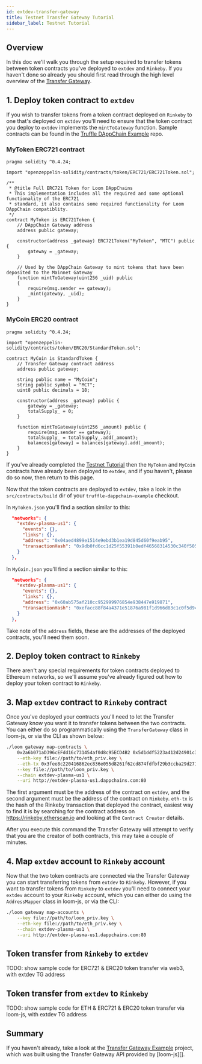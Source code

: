 ```yaml
---
id: extdev-transfer-gateway
title: Testnet Transfer Gateway Tutorial
sidebar_label: Testnet Tutorial
---
```


## Overview

In this doc we'll walk you through the setup required to transfer tokens between token contracts
you've deployed to `extdev` and `Rinkeby`. If you haven't done so already you should first read
through the high level overview of the [Transfer Gateway][].


## 1. Deploy token contract to `extdev`

If you wish to transfer tokens from a token contract deployed on `Rinkeby` to one that's deployed
on `extdev` you'll need to ensure that the token contract you deploy to `extdev` implements the
`mintToGateway` function. Sample contracts can be found in the [Truffle DAppChain Example][] repo.

### MyToken ERC721 contract

```solidity
pragma solidity ^0.4.24;

import "openzeppelin-solidity/contracts/token/ERC721/ERC721Token.sol";

/**
 * @title Full ERC721 Token for Loom DAppChains
 * This implementation includes all the required and some optional functionality of the ERC721
 * standard, it also contains some required functionality for Loom DAppChain compatiblity.
 */
contract MyToken is ERC721Token {
    // DAppChain Gateway address
    address public gateway;

    constructor(address _gateway) ERC721Token("MyToken", "MTC") public {
        gateway = _gateway;
    }

    // Used by the DAppChain Gateway to mint tokens that have been deposited to the Mainnet Gateway
    function mintToGateway(uint256 _uid) public
    {
        require(msg.sender == gateway);
        _mint(gateway, _uid);
    }
}
```

### MyCoin ERC20 contract

```solidity
pragma solidity ^0.4.24;

import "openzeppelin-solidity/contracts/token/ERC20/StandardToken.sol";

contract MyCoin is StandardToken {
    // Transfer Gateway contract address
    address public gateway;

    string public name = "MyCoin";
    string public symbol = "MCT";
    uint8 public decimals = 18;
    
    constructor(address _gateway) public {
        gateway = _gateway;
        totalSupply_ = 0;
    }

    function mintToGateway(uint256 _amount) public {
        require(msg.sender == gateway);
        totalSupply_ = totalSupply_.add(_amount);
        balances[gateway] = balances[gateway].add(_amount);
    }
}
```

If you've already completed the [Testnet Tutorial][] then the `MyToken` and `MyCoin` contracts have
already been deployed to `extdev`, and if you haven't, please do so now, then return to this page.

Now that the token contracts are deployed to `extdev`, take a look in the `src/contracts/build`
dir of your `truffle-dappchain-example` checkout.

In `MyToken.json` you'll find a section similar to this:

```json
  "networks": {
    "extdev-plasma-us1": {
      "events": {},
      "links": {},
      "address": "0x04aed4899e1514e9ebd3b1ea19d845d60f9eab95",
      "transactionHash": "0x9db0fd6cc1d25f55391b0edf46568314530c340f505692760f92215d7063ed17"
    }
  },
```

In `MyCoin.json` you'll find a section similar to this:
```json
  "networks": {
    "extdev-plasma-us1": {
      "events": {},
      "links": {},
      "address": "0x60ab575af210cc952999976854e938447e919871",
      "transactionHash": "0xefacc88f84a4371e51876a981f1d966d83c1c0f5d941c0c122d4928538d85ae4"
    }
  },
```

Take note of the `address` fields, these are the addresses of the deployed contracts, you'll need
them soon.


## 2. Deploy token contract to `Rinkeby`

There aren't any special requirements for token contracts deployed to Ethereum networks, so we'll
assume you've already figured out how to deploy your token contract to `Rinkeby`.


## 3. Map `extdev` contract to `Rinkeby` contract

Once you've deployed your contracts you'll need to let the Transfer Gateway know you want it to
transfer tokens between the two contracts. You can either do so programmatically using the
`TransferGateway` class in loom-js, or via the CLI as shown below:

```bash
./loom gateway map-contracts \
    0x2a6b071aD396cEFdd16c731454af0d8c95ECD4B2 0x5d1ddf5223a412d24901c32d14ef56cb706c0f64 \
    --eth-key file://path/to/eth_priv.key \
    --eth-tx 0x3fee8c220416862ec836e055d8261f62cd874fdfbf29b3ccba29d271c047f96c \
    --key file://path/to/loom_priv.key \
    --chain extdev-plasma-us1 \
    --uri http://extdev-plasma-us1.dappchains.com:80
```

The first argument must be the address of the contract on `extdev`, and the second argument must
be the address of the contract on `Rinkeby`. `eth-tx` is the hash of the Rinkeby transaction
that deployed the contract, easiest way to find it is by searching for the contract address on
https://rinkeby.etherscan.io and looking at the `Contract Creator` details.

After you execute this command the Transfer Gateway will attempt to verify that you are the creator
of both contracts, this may take a couple of minutes.


## 4. Map `extdev` account to `Rinkeby` account

Now that the two token contracts are connected via the Transfer Gateway you can start transferring
tokens from `extdev` to `Rinkeby`. However, if you want to transfer tokens from `Rinkeby` to `extdev`
you'll need to connect your `extdev` account to your `Rinkeby` account, which you can either do using
the `AddressMapper` class in loom-js, or via the CLI:

```bash
./loom gateway map-accounts \
    --key file://path/to/loom_priv.key \
    --eth-key file://path/to/eth_priv.key \
    --chain extdev-plasma-us1 \
    --uri http://extdev-plasma-us1.dappchains.com:80
```


## Token transfer from `Rinkeby` to `extdev`

TODO: show sample code for ERC721 & ERC20 token transfer via web3, with extdev TG address


## Token transfer from `extdev` to `Rinkeby`

TODO: show sample code for ETH & ERC721 & ERC20 token transfer via loom-js, with extdev TG address


## Summary

If you haven't already, take a look at the [Transfer Gateway Example][] project, which was built
using the Transfer Gateway API provided by [loom-js][].


[Testnet Tutorial]: join-testnet.html
[Truffle DAppChain Example]: https://github.com/loomnetwork/truffle-dappchain-example
[Transfer Gateway]: transfer-gateway.html
[Transfer Gateway Example]: https://github.com/loomnetwork/transfer-gateway-example

